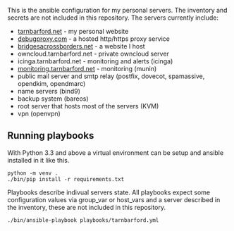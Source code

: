 This is the ansible configuration for my personal servers. The inventory and
secrets are not included in this repository. The servers currently include:

* [tarnbarford.net](https://tarnbarford.net) - my personal website
* [debugproxy.com](https://debugproxy.com) - a hosted http/https proxy service
* [bridgesacrossborders.net](bridgesacrossborders.net) - a website I host
* owncloud.tarnbarford.net - private owncloud server
* icinga.tarnbarford.net - monitoring and alerts (icinga)
* [monitoring.tarnbarford.net](monitoring.tarnbarford.net) - monitoring (munin)
* public mail server and smtp relay (postfix, dovecot, spamassive, opendkim, opendmarc)
* name servers (bind9)
* backup system (bareos)
* root server that hosts most of the servers (KVM)
* vpn (openvpn)


## Running playbooks

With Python 3.3 and above a virtual environment can be setup and ansible
installed in it like this.

```
python -m venv .
./bin/pip install -r requirements.txt
````

Playbooks describe indivual servers state. All playbooks expect some
configuration values via group_var or host_vars and a server described in the
inventory, these are not included in this repository.

```
./bin/ansible-playbook playbooks/tarnbarford.yml
```

